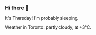 ### Hi there :wave:

It's Thursday! I'm probably sleeping.

Weather in Toronto: partly cloudy, at +3°C.
